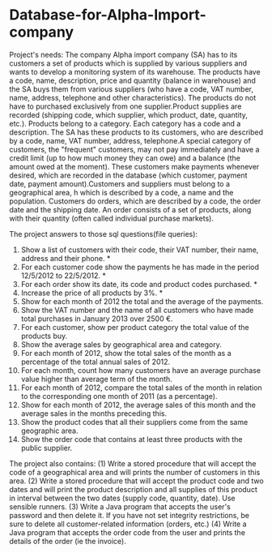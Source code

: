 # Database-for-Alpha-Import-company
Project's needs:
The company Alpha import company (SA) has to its customers a set of products which
is supplied by various suppliers and wants to develop a monitoring system
of its warehouse. The products have a code, name, description, price and quantity (balance in
warehouse) and the SA buys them from various suppliers (who have a code, VAT number,
name, address, telephone and other characteristics). The products do not have to
purchased exclusively from one supplier.Product supplies are recorded
(shipping code, which supplier, which product, date, quantity, etc.). Products
belong to a category. Each category has a code and a description. The SA has
these products to its customers, who are described by a code, name, VAT number,
address, telephone.A special category of customers, the "frequent" customers, may not
pay immediately and have a credit limit (up to how much money they can owe) and
a balance (the amount owed at the moment). These customers make payments whenever
desired, which are recorded in the database (which customer, payment date,
payment amount).Customers and suppliers must belong to a geographical area, h
which is described by a code, a name and the population. Customers do
orders, which are described by a code, the order date and the
shipping date. An order consists of a set of products, along with
their quantity (often called individual purchase markets).

The project answers to those sql questions(file queries):
1) Show a list of customers with their code, their VAT number, their name, address
and their phone. *
2) For each customer code show the payments he has made in the period 12/5/2012 to
22/5/2012. *
3) For each order show its date, its code and product codes
purchased. *
4) Increase the price of all products by 3%. *
5) Show for each month of 2012 the total and the average of the payments.
6) Show the VAT number and the name of all customers who have made total purchases in
January 2013 over 2500 €.
7) For each customer, show per product category the total value of the products
buy.
8) Show the average sales by geographical area and category.
9) For each month of 2012, show the total sales of the month as a percentage of the total
annual sales of 2012.
10) For each month, count how many customers have an average purchase value higher than average
term of the month.
11) For each month of 2012, compare the total sales of the month in relation to the corresponding one
month of 2011 (as a percentage).
12) Show for each month of 2012, the average sales of this month and the average
sales in the months preceding this.
13) Show the product codes that all their suppliers come from the same
geographic area.
14) Show the order code that contains at least three products with the public
supplier.

The project also contains:
(1) Write a stored procedure that will accept the code of a geographical area and will
prints the number of customers in this area.
(2) Write a stored procedure that will accept the product code and two dates and
will print the product description and all supplies of this product in
interval between the two dates (supply code, quantity, date).
Use sensible runners.
(3) Write a Java program that accepts the user's password and
then delete it. If you have not set integrity restrictions, be sure to
delete all customer-related information (orders, etc.)
(4) Write a Java program that accepts the order code from the user and
prints the details of the order (ie the invoice).
